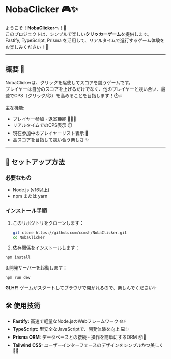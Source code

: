 # NobaClicker 🎮✨

ようこそ！**NobaClicker**へ！🚀  
このプロジェクトは、シンプルで楽しい**クリッカーゲーム**を提供します。  
Fastify, TypeScript, Prisma を活用して、リアルタイムで進行するゲーム体験をお楽しみください！🎉

---

## 概要 📝

NobaClickerは、クリックを駆使してスコアを競うゲームです。  
プレイヤーは自分のスコアを上げるだけでなく、他のプレイヤーと競い合い、最速でCPS（クリック/秒）を高めることを目指します！⏱️💥

主な機能:
- プレイヤー参加・退室機能 🧑‍🤝‍🧑
- リアルタイムでのCPS表示 ⏱️
- 現在参加中のプレイヤーリスト表示 👥
- 高スコアを目指して競い合う楽しさ ✨

---

## 🚀 セットアップ方法

### 必要なもの

- Node.js (v16以上)
- npm または yarn

### インストール手順

1. このリポジトリをクローンします：

   ```bash
   git clone https://github.com/ccmsh/NobaClicker.git
   cd NobaClicker
    ```
2. 依存関係をインストールします：

```bash
npm install
```

3.開発サーバーを起動します：

```bash
npm run dev
```
**GLHF!** ゲームがスタートしてブラウザで開かれるので、楽しんでください✨️

## 🛠️ 使用技術
- **Fastify:** 高速で軽量なNode.jsのWebフレームワーク 🌐⚡
- **TypeScript:** 型安全なJavaScriptで、開発体験を向上 💻✨
- **Prisma ORM:** データベースとの接続・操作を簡単にするORM 📦🔌
- **Tailwind CSS:** ユーザーインターフェースのデザインをシンプルかつ美しく 🎨🌈
